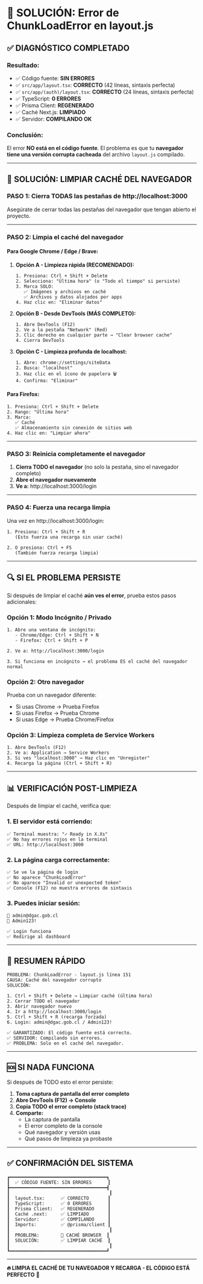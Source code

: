 # 🔧 SOLUCIÓN: Error de ChunkLoadError en layout.js

## ✅ DIAGNÓSTICO COMPLETADO

### **Resultado:**
- ✅ Código fuente: **SIN ERRORES**
- ✅ `src/app/layout.tsx`: **CORRECTO** (42 líneas, sintaxis perfecta)
- ✅ `src/app/(auth)/layout.tsx`: **CORRECTO** (24 líneas, sintaxis perfecta)
- ✅ TypeScript: **0 ERRORES**
- ✅ Prisma Client: **REGENERADO**
- ✅ Caché Next.js: **LIMPIADO**
- ✅ Servidor: **COMPILANDO OK**

### **Conclusión:**
El error **NO está en el código fuente**. El problema es que tu **navegador tiene una versión corrupta cacheada** del archivo `layout.js` compilado.

---

## 🚀 SOLUCIÓN: LIMPIAR CACHÉ DEL NAVEGADOR

### **PASO 1: Cierra TODAS las pestañas de http://localhost:3000**

Asegúrate de cerrar todas las pestañas del navegador que tengan abierto el proyecto.

---

### **PASO 2: Limpia el caché del navegador**

#### **Para Google Chrome / Edge / Brave:**

1. **Opción A - Limpieza rápida (RECOMENDADO):**
   ```
   1. Presiona: Ctrl + Shift + Delete
   2. Selecciona: "Última hora" (o "Todo el tiempo" si persiste)
   3. Marca SOLO:
      ✅ Imágenes y archivos en caché
      ✅ Archivos y datos alojados por apps
   4. Haz clic en: "Eliminar datos"
   ```

2. **Opción B - Desde DevTools (MÁS COMPLETO):**
   ```
   1. Abre DevTools (F12)
   2. Ve a la pestaña "Network" (Red)
   3. Clic derecho en cualquier parte → "Clear browser cache"
   4. Cierra DevTools
   ```

3. **Opción C - Limpieza profunda de localhost:**
   ```
   1. Abre: chrome://settings/siteData
   2. Busca: "localhost"
   3. Haz clic en el ícono de papelera 🗑️
   4. Confirma: "Eliminar"
   ```

#### **Para Firefox:**

```
1. Presiona: Ctrl + Shift + Delete
2. Rango: "Última hora"
3. Marca:
   ✅ Caché
   ✅ Almacenamiento sin conexión de sitios web
4. Haz clic en: "Limpiar ahora"
```

---

### **PASO 3: Reinicia completamente el navegador**

1. **Cierra TODO el navegador** (no solo la pestaña, sino el navegador completo)
2. **Abre el navegador nuevamente**
3. **Ve a:** http://localhost:3000/login

---

### **PASO 4: Fuerza una recarga limpia**

Una vez en http://localhost:3000/login:

```
1. Presiona: Ctrl + Shift + R
   (Esto fuerza una recarga sin usar caché)

2. O presiona: Ctrl + F5
   (También fuerza recarga limpia)
```

---

## 🔍 SI EL PROBLEMA PERSISTE

Si después de limpiar el caché **aún ves el error**, prueba estos pasos adicionales:

### **Opción 1: Modo Incógnito / Privado**

```
1. Abre una ventana de incógnito:
   - Chrome/Edge: Ctrl + Shift + N
   - Firefox: Ctrl + Shift + P

2. Ve a: http://localhost:3000/login

3. Si funciona en incógnito → el problema ES el caché del navegador normal
```

### **Opción 2: Otro navegador**

Prueba con un navegador diferente:
- Si usas Chrome → Prueba Firefox
- Si usas Firefox → Prueba Chrome
- Si usas Edge → Prueba Chrome/Firefox

### **Opción 3: Limpieza completa de Service Workers**

```
1. Abre DevTools (F12)
2. Ve a: Application → Service Workers
3. Si ves "localhost:3000" → Haz clic en "Unregister"
4. Recarga la página (Ctrl + Shift + R)
```

---

## 📊 VERIFICACIÓN POST-LIMPIEZA

Después de limpiar el caché, verifica que:

### **1. El servidor está corriendo:**
```
✅ Terminal muestra: "✓ Ready in X.Xs"
✅ No hay errores rojos en la terminal
✅ URL: http://localhost:3000
```

### **2. La página carga correctamente:**
```
✅ Se ve la página de login
✅ No aparece "ChunkLoadError"
✅ No aparece "Invalid or unexpected token"
✅ Console (F12) no muestra errores de sintaxis
```

### **3. Puedes iniciar sesión:**
```
📧 admin@dgac.gob.cl
🔑 Admin123!

✅ Login funciona
✅ Redirige al dashboard
```

---

## 🎯 RESUMEN RÁPIDO

```
PROBLEMA: ChunkLoadError - layout.js línea 151
CAUSA: Caché del navegador corrupto
SOLUCIÓN:

1. Ctrl + Shift + Delete → Limpiar caché (última hora)
2. Cerrar TODO el navegador
3. Abrir navegador nuevo
4. Ir a http://localhost:3000/login
5. Ctrl + Shift + R (recarga forzada)
6. Login: admin@dgac.gob.cl / Admin123!

✅ GARANTIZADO: El código fuente está correcto.
✅ SERVIDOR: Compilando sin errores.
✅ PROBLEMA: Solo en el caché del navegador.
```

---

## 🆘 SI NADA FUNCIONA

Si después de TODO esto el error persiste:

1. **Toma captura de pantalla del error completo**
2. **Abre DevTools (F12) → Console**
3. **Copia TODO el error completo (stack trace)**
4. **Comparte:**
   - La captura de pantalla
   - El error completo de la console
   - Qué navegador y versión usas
   - Qué pasos de limpieza ya probaste

---

## ✅ CONFIRMACIÓN DEL SISTEMA

```
┏━━━━━━━━━━━━━━━━━━━━━━━━━━━━━━━━━━━━┓
┃  ✅ CÓDIGO FUENTE: SIN ERRORES      ┃
┣━━━━━━━━━━━━━━━━━━━━━━━━━━━━━━━━━━━━┫
┃                                     ┃
┃  layout.tsx:      ✅ CORRECTO       ┃
┃  TypeScript:      ✅ 0 ERRORES      ┃
┃  Prisma Client:   ✅ REGENERADO     ┃
┃  Caché .next:     ✅ LIMPIADO       ┃
┃  Servidor:        ✅ COMPILANDO     ┃
┃  Imports:         ✅ @prisma/client ┃
┃                                     ┃
┃  PROBLEMA:        🔴 CACHÉ BROWSER  ┃
┃  SOLUCIÓN:        ✅ LIMPIAR CACHÉ  ┃
┃                                     ┃
┗━━━━━━━━━━━━━━━━━━━━━━━━━━━━━━━━━━━━┛
```

---

**🔥 LIMPIA EL CACHÉ DE TU NAVEGADOR Y RECARGA - EL CÓDIGO ESTÁ PERFECTO** 🎊

